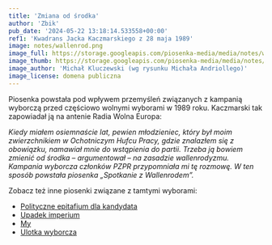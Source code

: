 ```yaml
---
title: 'Zmiana od środka'
author: 'Zbik'
pub_date: '2024-05-22 13:18:14.533558+00:00'
ref1: 'Kwadrans Jacka Kaczmarskiego z 28 maja 1989'
image: notes/wallenrod.png
image_full: https://storage.googleapis.com/piosenka-media/media/notes/wallenrod.png
image_thumb: https://storage.googleapis.com/piosenka-media/media/notes/wallenrod.png.0x300_q85_upscale.png
image_author: 'Michał Kluczewski (wg rysunku Michała Andriollego)'
image_license: domena publiczna
---
```


Piosenka powstała pod wpływem przemyśleń związanych z kampanią wyborczą przed częściowo wolnymi wyborami w 1989 roku. Kaczmarski tak zapowiadał ją na antenie Radia Wolna Europa:

_Kiedy miałem osiemnaście lat, pewien młodzieniec, który był moim zwierzchnikiem w Ochotniczym Hufcu Pracy, gdzie znalazłem się z obowiązku, namawiał mnie do wstąpienia do partii. Trzeba ją bowiem zmienić od środka – argumentował – na zasadzie wallenrodyzmu. Kampania wyborcza członków PZPR przypomniała mi tę rozmowę. W ten sposób powstała piosenka „Spotkanie z Wallenrodem”._

Zobacz też inne piosenki związane z tamtymi wyborami:

- [Polityczne epitafium dla kandydata](https://piosenkaztekstem.pl/opracowanie/jacek\-kaczmarski\-polityczne\-epitafium\-dla\-kandydata/)
- [Upadek imperium](https://piosenkaztekstem.pl/opracowanie/jacek\-kaczmarski\-upadek\-imperium/)
- [My](https://piosenkaztekstem.pl/opracowanie/jacek\-kaczmarski\-my/)
- [Ulotka wyborcza](https://piosenkaztekstem.pl/opracowanie/jacek\-kaczmarski\-ulotka\-wyborcza/)